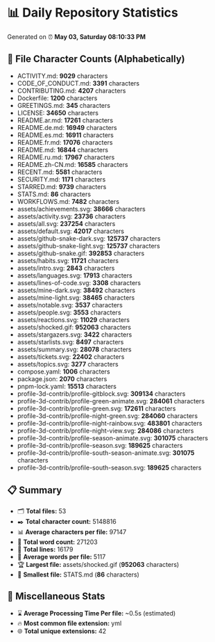 # 📊 Daily Repository Statistics
Generated on ⏰ **May 03, Saturday 08:10:33 PM**

## 📂 File Character Counts (Alphabetically)
- ACTIVITY.md: **9029** characters
- CODE_OF_CONDUCT.md: **3391** characters
- CONTRIBUTING.md: **4207** characters
- Dockerfile: **1200** characters
- GREETINGS.md: **345** characters
- LICENSE: **34650** characters
- README.ar.md: **17261** characters
- README.de.md: **16949** characters
- README.es.md: **16911** characters
- README.fr.md: **17076** characters
- README.md: **16844** characters
- README.ru.md: **17967** characters
- README.zh-CN.md: **16585** characters
- RECENT.md: **5581** characters
- SECURITY.md: **1171** characters
- STARRED.md: **9739** characters
- STATS.md: **86** characters
- WORKFLOWS.md: **7482** characters
- assets/achievements.svg: **38666** characters
- assets/activity.svg: **23736** characters
- assets/all.svg: **237254** characters
- assets/default.svg: **42017** characters
- assets/github-snake-dark.svg: **125737** characters
- assets/github-snake-light.svg: **125737** characters
- assets/github-snake.gif: **392853** characters
- assets/habits.svg: **11721** characters
- assets/intro.svg: **2843** characters
- assets/languages.svg: **17913** characters
- assets/lines-of-code.svg: **3308** characters
- assets/mine-dark.svg: **38492** characters
- assets/mine-light.svg: **38465** characters
- assets/notable.svg: **3537** characters
- assets/people.svg: **3553** characters
- assets/reactions.svg: **11029** characters
- assets/shocked.gif: **952063** characters
- assets/stargazers.svg: **3422** characters
- assets/starlists.svg: **8497** characters
- assets/summary.svg: **28078** characters
- assets/tickets.svg: **22402** characters
- assets/topics.svg: **3277** characters
- compose.yaml: **1006** characters
- package.json: **2070** characters
- pnpm-lock.yaml: **15513** characters
- profile-3d-contrib/profile-gitblock.svg: **309134** characters
- profile-3d-contrib/profile-green-animate.svg: **284061** characters
- profile-3d-contrib/profile-green.svg: **172611** characters
- profile-3d-contrib/profile-night-green.svg: **284060** characters
- profile-3d-contrib/profile-night-rainbow.svg: **483801** characters
- profile-3d-contrib/profile-night-view.svg: **284086** characters
- profile-3d-contrib/profile-season-animate.svg: **301075** characters
- profile-3d-contrib/profile-season.svg: **189625** characters
- profile-3d-contrib/profile-south-season-animate.svg: **301075** characters
- profile-3d-contrib/profile-south-season.svg: **189625** characters

## 📋 Summary
- 🗂️ **Total files:** 53
- ✒️ **Total character count:** 5148816
- 📊 **Average characters per file:** 97147
- 📝 **Total word count:** 271203
- 🧾 **Total lines:** 16179
- 📐 **Average words per file:** 5117
- 🏆 **Largest file:** assets/shocked.gif (**952063** characters)
- 🥉 **Smallest file:** STATS.md (**86** characters)

## 🌟 Miscellaneous Stats
- ⌛ **Average Processing Time Per file:** ~0.5s (estimated)
- 🔥 **Most common file extension:** yml
- 🌐 **Total unique extensions:** 42
